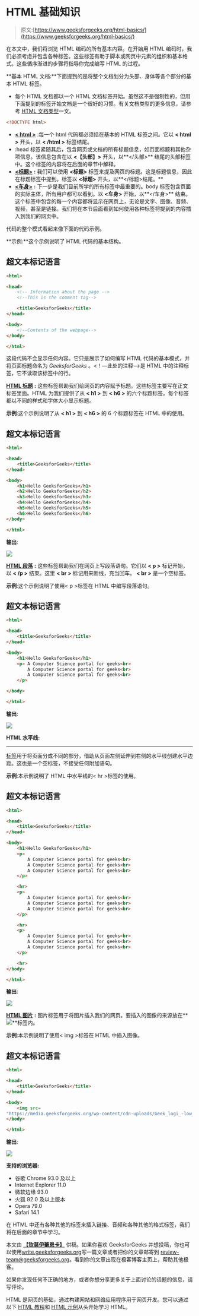# HTML 基础知识

> 原文:[https://www.geeksforgeeks.org/html-basics/](https://www.geeksforgeeks.org/html-basics/)

在本文中，我们将浏览 HTML 编码的所有基本内容。在开始用 HTML 编码时，我们必须考虑并包含各种标签。这些标签有助于脚本或网页中元素的组织和基本格式。这些循序渐进的步骤将指导你完成编写 HTML 的过程。

**基本 HTML 文档:**下面提到的是将整个文档划分为头部、身体等各个部分的基本 HTML 标签。

*   每个 HTML 文档都以一个 HTML 文档标签开始。虽然这不是强制性的，但用下面提到的标签开始文档是一个很好的习惯。有关文档类型的更多信息，请参考 [HTML 文档类型](https://www.geeksforgeeks.org/html-doctypes/)一文。

```html
<!DOCTYPE html>
```

*   [**< html >**](https://www.geeksforgeeks.org/html-html-tag/) :每一个 html 代码都必须括在基本的 HTML 标签之间。它以 **< html >** 开头，以 **< /html >** 标签结尾。
*   [**<head>**](https://www.geeksforgeeks.org/html-head-tag/):head 标签紧随其后，包含网页或文档的所有标题信息，如页面标题和其他杂项信息。该信息包含在以 **<【头部】>** 开头，以**</头部>** 结尾的头部标签中。这个标签的内容将在后面的章节中解释。
*   [**<标题>**](https://www.geeksforgeeks.org/html-title-tag/) **:** 我们可以使用 **<标题>** 标签来提及网页的标题。这是标题信息，因此在标题标签中提到。标签以 **<标题>** 开头，以**</标题>结尾。**
*   [**<车身>**](https://www.geeksforgeeks.org/html-body-tag/) **:** 下一步是我们目前所学的所有标签中最重要的。body 标签包含页面的实际主体，所有用户都可以看到。以 **<车身>** 开始，以**</车身>** 结束。这个标签中包含的每一个内容都将显示在网页上，无论是文字、图像、音频、视频，甚至是链接。我们将在本节后面看到如何使用各种标签将提到的内容插入到我们的网页中。

代码的整个模式看起来像下面的代码示例。

**示例:**这个示例说明了 HTML 代码的基本结构。

## 超文本标记语言

```html
<html>

<head>
    <!-- Information about the page -->
    <!--This is the comment tag-->

    <title>GeeksforGeeks</title>
</head>

<body>
    <!--Contents of the webpage-->
</body>

</html>
```

这段代码不会显示任何内容。它只是展示了如何编写 HTML 代码的基本模式，并将页面标题命名为 *GeeksforGeeks* 。<！––此处的注释–>是 HTML 中的注释标签，它不读取该标签中的行。

[**HTML 标题**](https://www.geeksforgeeks.org/html-heading/) **:** 这些标签帮助我们给网页的内容赋予标题。这些标签主要写在正文标签里面。HTML 为我们提供了从 **< h1 >** 到 **< h6 >** 的六个标题标签。每个标签都以不同的样式和字体大小显示标题。

**示例**:这个示例说明了从 **< h1 >** 到 **< h6 >** 的 6 个标题标签在 HTML 中的使用。

## 超文本标记语言

```html
<html>

<head>
    <title>GeeksforGeeks</title>
</head>

<body>
    <h1>Hello GeeksforGeeks</h1>
    <h2>Hello GeeksforGeeks</h2>
    <h3>Hello GeeksforGeeks</h3>
    <h4>Hello GeeksforGeeks</h4>
    <h5>Hello GeeksforGeeks</h5>
    <h6>Hello GeeksforGeeks</h6>
</body>

</html>
```

**输出**:

![](img/0eeccbcfe9aeeb1809abbb5660297de2.png)

[**HTML 段落**](https://www.geeksforgeeks.org/html-paragraph/) **:** 这些标签帮助我们在网页上写段落语句。它们以 **< p >** 标记开始，以 **< /p >** 结束。这里 **< br >** 标记用来断线，充当回车。 **< br >** 是一个空标签。

**示例**:这个示例说明了使用< p >标签在 HTML 中编写段落语句。

## 超文本标记语言

```html
<html>

<head>
    <title>GeeksforGeeks</title>
</head>

<body>
    <h1>Hello GeeksforGeeks</h1>
    <p> A Computer Science portal for geeks<br>
        A Computer Science portal for geeks<br>
        A Computer Science portal for geeks<br> 
    </p>

</body>

</html>
```

**输出**:

![](img/8662f27c6d5c31a4225ba8e0fde31d19.png)

**HTML 水平线:**[<HR>标签](https://www.geeksforgeeks.org/html-hr-tag/)用于将页面分成不同的部分，借助从页面左侧延伸到右侧的水平线创建水平边距。这也是一个空标签，不接受任何附加语句。

**示例**:本示例说明了 HTML 中水平线的< hr >标签的使用。

## 超文本标记语言

```html
<html>

<head>
    <title>GeeksforGeeks</title>
</head>

<body>
    <h1>Hello GeeksforGeeks</h1>
    <p> 
        A Computer Science portal for geeks<br>
        A Computer Science portal for geeks<br>
        A Computer Science portal for geeks<br>
    </p>

    <hr>
    <p> 
        A Computer Science portal for geeks<br>
        A Computer Science portal for geeks<br>
        A Computer Science portal for geeks<br>
    </p>

    <hr>
    <p> 
        A Computer Science portal for geeks<br>
        A Computer Science portal for geeks<br>
        A Computer Science portal for geeks<br>
    </p>

    <hr> 
</body>

</html>
```

**输出**:

![](img/533b5a600e2ed9080dd9f0b751573dd4.png)

[**HTML 图片**](https://www.geeksforgeeks.org/html-images/) **:** 图片标签用于将图片插入我们的网页。要插入的图像的来源放在**<img src = "*****source _ of _ image*****">**标签内。

**示例**:本示例说明了使用< img >标签在 HTML 中插入图像。

## 超文本标记语言

```html
<html>

<head>
    <title>GeeksforGeeks</title>
</head>

<body> 
    <img src=
"https://media.geeksforgeeks.org/wp-content/cdn-uploads/Geek_logi_-low_res.png"> 
</body>

</html>
```

**输出**:

![](img/5d306cc9ddcca9b13d88748a55c03124.png)

**支持的浏览器:**

*   谷歌 Chrome 93.0 及以上
*   Internet Explorer 11.0
*   微软边缘 93.0
*   火狐 92.0 及以上版本
*   Opera 79.0
*   Safari 14.1

在 HTML 中还有各种其他的标签来插入链接、音频和各种其他的格式标签，我们将在后面的章节中学习。

本文由 [**【钦莫伊蕾恩卡】**](https://www.linkedin.com/feed/) 供稿。如果你喜欢 GeeksforGeeks 并想投稿，你也可以使用[write.geeksforgeeks.org](https://write.geeksforgeeks.org)写一篇文章或者把你的文章邮寄到 review-team@geeksforgeeks.org。看到你的文章出现在极客博客主页上，帮助其他极客。

如果你发现任何不正确的地方，或者你想分享更多关于上面讨论的话题的信息，请写评论。

HTML 是网页的基础，通过构建网站和网络应用程序用于网页开发。您可以通过以下 [HTML 教程](https://www.geeksforgeeks.org/html-tutorials/)和 [HTML 示例](https://www.geeksforgeeks.org/html-examples/)从头开始学习 HTML。